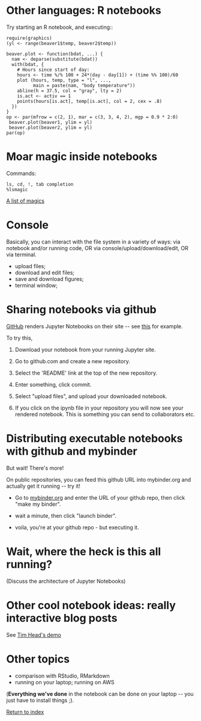 # Other languages: R notebooks

Try starting an R notebook, and executing::

    require(graphics)
    (yl <- range(beaver1$temp, beaver2$temp))
    
    beaver.plot <- function(bdat, ...) {
      nam <- deparse(substitute(bdat))
      with(bdat, {
        # Hours since start of day:
        hours <- time %/% 100 + 24*(day - day[1]) + (time %% 100)/60
        plot (hours, temp, type = "l", ...,
              main = paste(nam, "body temperature"))
        abline(h = 37.5, col = "gray", lty = 2)
        is.act <- activ == 1
        points(hours[is.act], temp[is.act], col = 2, cex = .8)
      })
    }
    op <- par(mfrow = c(2, 1), mar = c(3, 3, 4, 2), mgp = 0.9 * 2:0)
     beaver.plot(beaver1, ylim = yl)
     beaver.plot(beaver2, ylim = yl)
    par(op)
    
# Moar magic inside notebooks
 
Commands:

    ls, cd, !, tab completion
    %lsmagic

[A list of magics](http://jupyter.cs.brynmawr.edu/hub/dblank/public/Jupyter%20Magics.ipynb)

# Console

Basically, you can interact with the file system in a variety of ways:
via notebook and/or running code, OR via console/upload/download/edit,
OR via terminal.

* upload files;
* download and edit files;
* save and download figures;
* terminal window;

# Sharing notebooks via github

[GitHub](http://github.com/) renders Jupyter Notebooks on their site
-- see
[this](https://github.com/ngs-docs/2016-mar-jupyter/blob/master/my%20first%20notebook.ipynb)
for example.

To try this,

1. Download your notebook from your running Jupyter site.

2. Go to github.com and create a new repository.

3. Select the 'README' link at the top of the new repository.

4. Enter something, click commit.

5. Select "upload files", and upload your downloaded notebook.

6. If you click on the ipynb file in your repository you will now see
   your rendered notebook. This is something you can send to collaborators
   etc.

# Distributing executable notebooks with github and mybinder

But wait! There's more!

On public repositories, you can feed this github URL into mybinder.org and
actually get it running -- try it!

* Go to [mybinder.org](http://mybinder.org) and enter the URL of your github
  repo, then click "make my binder".

* wait a minute, then click "launch binder".

* voila, you're at your github repo - but executing it.

# Wait, where the heck is this all running?

(Discuss the architecture of Jupyter Notebooks)

# Other cool notebook ideas: really interactive blog posts

See [Tim Head's demo](https://betatim.github.io/posts/really-interactive-posts/)

# Other topics

* comparison with RStudio, RMarkdown
* running on your laptop; running on AWS

(**Everything we've done** in the notebook can be done on your laptop -- you
just have to install things ;).

[Return to index](https://github.com/ngs-docs/2016-mar-jupyter)
